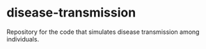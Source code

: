 # disease-transmission
Repository for the code that simulates disease transmission among individuals.

